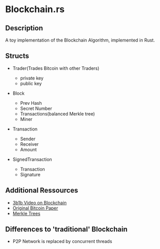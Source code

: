 # Blockchain.rs
## Description
A toy implementation of the Blockchain Algorithm, implemented in Rust.

## Structs
* Trader(Trades Bitcoin with other Traders)
  * private key
  * public key

* Block
  * Prev Hash
  * Secret Number
  * Transactions(balanced Merkle tree)
  * Miner

* Transaction
  * Sender
  * Receiver
  * Amount

* SignedTransaction
  * Transaction
  * Signature

## Additional Ressources
* [3b1b Video on Blockchain](https://www.youtube.com/watch?v=bBC-nXj3Ng4)
* [Original Bitcoin Paper](https://bitcoin.org/en/bitcoin-paper)
* [Merkle Trees](https://www.youtube.com/watch?v=s0fruNfgW30)

## Differences to 'traditional' Blockchain
* P2P Network is replaced by concurrent threads

